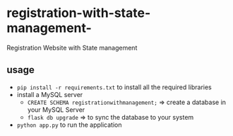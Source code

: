 # registration-with-state-management-
Registration Website with State management

## usage
- `pip install -r requirements.txt` to install all the required libraries
- install a MySQL server
  - `CREATE SCHEMA registrationwithmanagement;` => create a database in your MySQL Server  
  - `flask db upgrade` => to sync the database to your system
- `python app.py` to run the application

